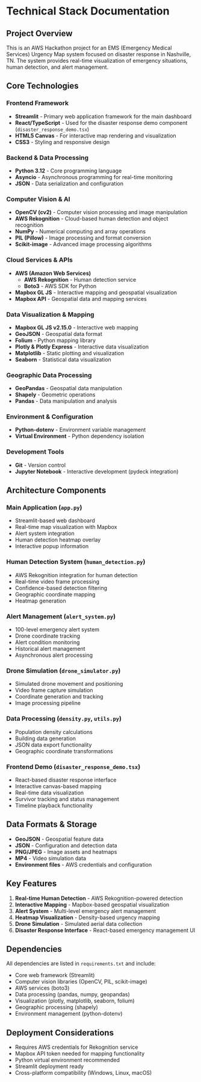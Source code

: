 # Technical Stack Documentation

## Project Overview
This is an AWS Hackathon project for an EMS (Emergency Medical Services) Urgency Map system focused on disaster response in Nashville, TN. The system provides real-time visualization of emergency situations, human detection, and alert management.

## Core Technologies

### Frontend Framework
- **Streamlit** - Primary web application framework for the main dashboard
- **React/TypeScript** - Used for the disaster response demo component (`disaster_response_demo.tsx`)
- **HTML5 Canvas** - For interactive map rendering and visualization
- **CSS3** - Styling and responsive design

### Backend & Data Processing
- **Python 3.12** - Core programming language
- **Asyncio** - Asynchronous programming for real-time monitoring
- **JSON** - Data serialization and configuration

### Computer Vision & AI
- **OpenCV (cv2)** - Computer vision processing and image manipulation
- **AWS Rekognition** - Cloud-based human detection and object recognition
- **NumPy** - Numerical computing and array operations
- **PIL (Pillow)** - Image processing and format conversion
- **Scikit-image** - Advanced image processing algorithms

### Cloud Services & APIs
- **AWS (Amazon Web Services)**
  - **AWS Rekognition** - Human detection service
  - **Boto3** - AWS SDK for Python
- **Mapbox GL JS** - Interactive mapping and geospatial visualization
- **Mapbox API** - Geospatial data and mapping services

### Data Visualization & Mapping
- **Mapbox GL JS v2.15.0** - Interactive web mapping
- **GeoJSON** - Geospatial data format
- **Folium** - Python mapping library
- **Plotly & Plotly Express** - Interactive data visualization
- **Matplotlib** - Static plotting and visualization
- **Seaborn** - Statistical data visualization

### Geographic Data Processing
- **GeoPandas** - Geospatial data manipulation
- **Shapely** - Geometric operations
- **Pandas** - Data manipulation and analysis

### Environment & Configuration
- **Python-dotenv** - Environment variable management
- **Virtual Environment** - Python dependency isolation

### Development Tools
- **Git** - Version control
- **Jupyter Notebook** - Interactive development (pydeck integration)

## Architecture Components

### Main Application (`app.py`)
- Streamlit-based web dashboard
- Real-time map visualization with Mapbox
- Alert system integration
- Human detection heatmap overlay
- Interactive popup information

### Human Detection System (`human_detection.py`)
- AWS Rekognition integration for human detection
- Real-time video frame processing
- Confidence-based detection filtering
- Geographic coordinate mapping
- Heatmap generation

### Alert Management (`alert_system.py`)
- 100-level emergency alert system
- Drone coordinate tracking
- Alert condition monitoring
- Historical alert management
- Asynchronous alert processing

### Drone Simulation (`drone_simulator.py`)
- Simulated drone movement and positioning
- Video frame capture simulation
- Coordinate generation and tracking
- Image processing pipeline

### Data Processing (`density.py`, `utils.py`)
- Population density calculations
- Building data generation
- JSON data export functionality
- Geographic coordinate transformations

### Frontend Demo (`disaster_response_demo.tsx`)
- React-based disaster response interface
- Interactive canvas-based mapping
- Real-time data visualization
- Survivor tracking and status management
- Timeline playback functionality

## Data Formats & Storage
- **GeoJSON** - Geospatial feature data
- **JSON** - Configuration and detection data
- **PNG/JPEG** - Image assets and heatmaps
- **MP4** - Video simulation data
- **Environment files** - AWS credentials and configuration

## Key Features
1. **Real-time Human Detection** - AWS Rekognition-powered detection
2. **Interactive Mapping** - Mapbox-based geospatial visualization
3. **Alert System** - Multi-level emergency alert management
4. **Heatmap Visualization** - Density-based urgency mapping
5. **Drone Simulation** - Simulated aerial data collection
6. **Disaster Response Interface** - React-based emergency management UI

## Dependencies
All dependencies are listed in `requirements.txt` and include:
- Core web framework (Streamlit)
- Computer vision libraries (OpenCV, PIL, scikit-image)
- AWS services (boto3)
- Data processing (pandas, numpy, geopandas)
- Visualization (plotly, matplotlib, seaborn, folium)
- Geographic processing (shapely)
- Environment management (python-dotenv)

## Deployment Considerations
- Requires AWS credentials for Rekognition service
- Mapbox API token needed for mapping functionality
- Python virtual environment recommended
- Streamlit deployment ready
- Cross-platform compatibility (Windows, Linux, macOS)
